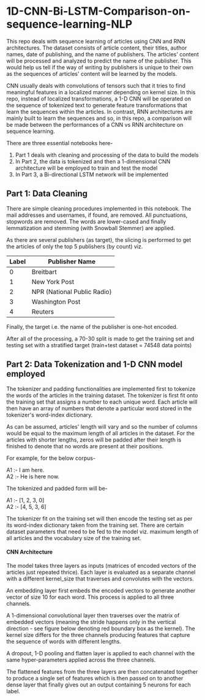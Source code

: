 # 1D-CNN-Bi-LSTM-Comparison-on-sequence-learning-NLP

This repo deals with sequence learning of articles using CNN and RNN architectures. The dataset consists of article content, their titles, author names, date of publishing, and the name of publishers. The articles' content will be processed and analyzed to predict the name of the publisher. This would help us tell if the way of writing by publishers is unique to their own as the sequences of articles' content will be learned by the models.

CNN usually deals with convolutions of tensors such that it tries to find meaningful features in a localized manner depending on kernel size. In this repo, instead of localized transformations, a 1-D CNN will be operated on the sequence of tokenized text to generate feature transformations that learn the sequences within the articles. In contrast, RNN architectures are mainly built to learn the sequences and so, in this repo, a comparison will be made between the performances of a CNN vs RNN architecture on sequence learning.

There are three essential notebooks here-

1. Part 1 deals with cleaning and processing of the data to build the models
2. In Part 2, the data is tokenized and then a 1-dimensional CNN architecture will be employed to train and test the model
3. In Part 3, a Bi-directional LSTM network will be implemented

## Part 1: Data Cleaning

There are simple cleaning procedures implemented in this notebook. The mail addresses and usernames, if found, are removed. All punctuations, stopwords are removed. The words are lower-cased and finally lemmatization and stemming (with Snowball Stemmer) are applied.

As there are several publishers (as target), the slicing is performed to get the articles of only the top 5 publishers (by count) viz. 


| Label   | Publisher Name |
| ------------- | ------------- |
| 0  | Breitbart  |
| 1  | New York Post  |
| 2  | NPR (National Public Radio)  |
| 3  | Washington Post  |
| 4  | Reuters  |

Finally, the target i.e. the name of the publisher is one-hot encoded.

After all of the processing, a 70-30 split is made to get the training set and testing set with a stratified target (train+test dataset = 74548 data points)

## Part 2: Data Tokenization and 1-D CNN model employed

The tokenizer and padding functionalities are implemented first to tokenize the words of the articles in the training dataset. The tokenizer is first fit onto the training set that assigns a number to each unique word. Each article will then have an array of numbers that denote a particular word stored in the tokenizer's word-index dictionary.

As can be assumed, articles' length will vary and so the number of columns would be equal to the maximum length of all articles in the dataset. For the articles with shorter lengths, zeros will be padded after their length is finished to denote that no words are present at their positions.

For example, for the below corpus-

A1 :- I am here. <br>
A2 :- He is here now.

The tokenized and padded form will be-

A1 :- [1, 2, 3, 0] <br>
A2 :- [4, 5, 3, 6]

The tokenizer fit on the training set will then encode the testing set as per its word-index dictionary taken from the training set. There are certain dataset parameters that need to be fed to the model viz. maximum length of all articles and the vocabulary size of the training set.

#### CNN Architecture

The model takes three layers as inputs (matrices of encoded vectors of the articles just repeated thrice). Each layer is evaluated as a separate channel with a different kernel_size that traverses and convolutes with the vectors.

An embedding layer first embeds the encoded vectors to generate another vector of size 10 for each word. This process is applied to all three channels.

A 1-dimensional convolutional layer then traverses over the matrix of embedded vectors (meaning the stride happens only in the vertical direction - see figure below denoting red boundary box as the kernel). The kernel size differs for the three channels producing features that capture the sequence of words with different lengths.

A dropout, 1-D pooling and flatten layer is applied to each channel with the same hyper-parameters applied across the three channels.

The flattened features from the three layers are then concatenated together to produce a single set of features which is then passed on to another dense layer that finally gives out an output containing 5 neurons for each label.


